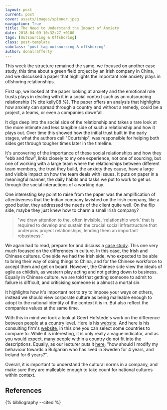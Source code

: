 ```yaml
---
layout: post
current: post
cover: assets/images/spinner.jpeg
navigation: True
title: The Need to Understand the Impact of Anxiety
date: 2018-04-09 10:32:27 +0100
tags: [Outsourcing & Offshoring]
class: post-template
subclass: 'post tag-outsourcing-&-offshoring'
author: donalrafferty
---
```


This week the structure remained the same, we focused on another case study, this time about a green field project by an Irish company in China, and we discussed a paper that highlights the important role anxiety plays in offshoring relationships.

First up, we looked at the paper looking at anxiety and the emotional role trusts plays in dealing with it in a social context such as an outsourcing relationship {% cite kelly08 %}. The paper offers an analysis that highlights how anxiety can spread through a country and without a remedy, could be a project, a teams, or even a companies downfall.

It digs deep into the social side of the relationship and takes a rare look at the more intimate and less tangible side of such a relationship and how it plays out. Over time this showed how the initial trust built in the early stages, what the authors call "Courtship", was responsible for helping both sides get through tougher times later in the timeline.

It's uncovering of the importance of these social relationships and how they "ebb and flow", links closely to my one experience, not one of sourcing, but one of working with a large team where the relationships between different team members, the trust they build, the anxiety they cause, have a large and visible impact on how the team deals with issues. It puts on paper in a meaningful manner, the daily habits and tasks we put to work to get us through the social interactions of a working day.

One interesting key point to raise from the paper was the amplification of attentiveness that the Indian company lavished on the Irish company, like a good butler, they addressed the needs of the client quite well. On the flip side, maybe they just knew how to charm a small Irish company?

> "we draw attention to the, often invisible, ‘relationship work’ that is required to develop and sustain the crucial social infrastructure that underpins project relationships, lending them an important robustness."

We again had to read, prepare for and discuss a [case study][core]. This one very much focused on the differences in culture. In this case, the Irish and Chinese cultures. One side we had the Irish side, who expected to be able to bring their way of doing things to China, and for the Chinese workforce to accept them and get on board. However, the Chinese side view the ideals of agile as childish, as western play acting and not getting down to business. Equally in Chinese culture, we are told that getting someone to admit to failure is difficult, and criticising someone is a almost a mortal sin.

It highlights how it's important not to try to impose your ways on others, instead we should view corporate culture as being malleable enough to adopt to the national identity of the context it is in. But also reflect the companies values at the same time.

With this in mind we took a look at Geert Hofstede's work on the difference between people at a country level. Here is his [website][geert]. And here is his consulting firm's [website][consult], in this one you can select some countries to compare to. While it is interesting, it is only really a vague indicator, and as you would expect, many people within a country do not fit into the descriptions. Equally, as our lecturer puts it [here][allen], "how should I modify my behaviour towards a Bulgarian who has lived in Sweden for 4 years, and Ireland for 6 years?".

Overall, it is important to understand the cultural norms in a company, and make sure they are malleable enough to take count for national cultures within context.

References
----------

{% bibliography --cited %}

[core]: https://managingglobalsourcing.blogspot.ie/2011/01/celtic-tiger-chinese-dragon.html
[geert]: https://geerthofstede.com/culture-geert-hofstede-gert-jan-hofstede/6d-model-of-national-culture/
[consult]: https://www.hofstede-insights.com/country-comparison/china,ireland/
[allen]: https://managingglobalsourcing.blogspot.ie/2012/03/what-is-culture.html"
